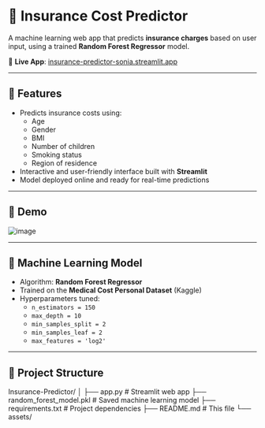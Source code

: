 # 🏥 Insurance Cost Predictor 

A machine learning web app that predicts **insurance charges** based on user input, using a trained **Random Forest Regressor** model.

🔗 **Live App**: [insurance-predictor-sonia.streamlit.app](https://insurance-predictor-sonia.streamlit.app/)

---

## 📌 Features

- Predicts insurance costs using:
  - Age
  - Gender
  - BMI
  - Number of children
  - Smoking status
  - Region of residence
- Interactive and user-friendly interface built with **Streamlit**
- Model deployed online and ready for real-time predictions

---

## 🚀 Demo

![image](https://github.com/user-attachments/assets/0edf3cd9-6342-43a5-988a-918ccf3ed14d)

---

## 🧠 Machine Learning Model

- Algorithm: **Random Forest Regressor**
- Trained on the **Medical Cost Personal Dataset** (Kaggle)
- Hyperparameters tuned:
  - `n_estimators = 150`
  - `max_depth = 10`
  - `min_samples_split = 2`
  - `min_samples_leaf = 2`
  - `max_features = 'log2'`

---

## 📂 Project Structure

Insurance-Predictor/
│
├── app.py # Streamlit web app
├── random_forest_model.pkl # Saved machine learning model
├── requirements.txt # Project dependencies
├── README.md # This file
└── assets/





